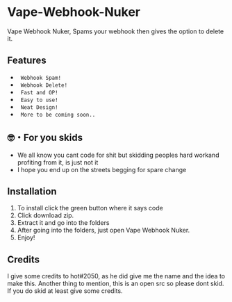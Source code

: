 # Vape-Webhook-Nuker
Vape Webhook Nuker, Spams your webhook then gives the option to delete it.

## Features

* ` Webhook Spam!`
* ` Webhook Delete!`
* ` Fast and OP!`
* ` Easy to use!`
* ` Neat Design!`
* ` More to be coming soon..`

## 🤓・For you skids
* We all know you cant code for shit but skidding peoples hard workand profiting from it, is just not it 
* I hope you end up on the streets begging for spare change

## Installation 

1. To install click the green button where it says code
2. Click download zip.
3. Extract it and go into the folders
4. After going into the folders, just open Vape Webhook Nuker.
5. Enjoy!

## Credits

I give some credits to hot#2050, as he did give me the name and the idea to make this.
Another thing to mention, this is an open src so please dont skid.
If you do skid at least give some credits.
